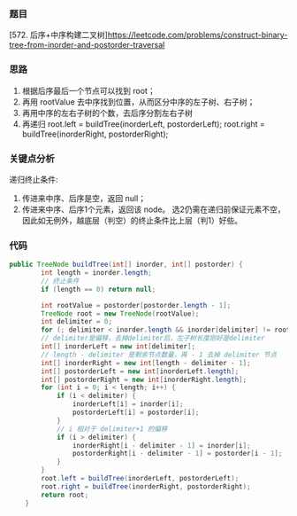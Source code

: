 ### 题目
[572. 后序+中序构建二叉树]https://leetcode.com/problems/construct-binary-tree-from-inorder-and-postorder-traversal
### 思路
1. 根据后序最后一个节点可以找到 root；
2. 再用 rootValue 去中序找到位置，从而区分中序的左子树、右子树；
3. 再用中序的左右子树的个数，去后序分割左右子树
4. 再递归 root.left = buildTree(inorderLeft, postorderLeft); root.right = buildTree(inorderRight, postorderRight);
### 关键点分析
递归终止条件:
1. 传进来中序、后序是空，返回 null；
2. 传进来中序、后序1个元素，返回该 node。
选2仍需在递归前保证元素不空，因此如无例外，越底层（判空）的终止条件比上层（判1）好些。
### 代码
```java
public TreeNode buildTree(int[] inorder, int[] postorder) {
        int length = inorder.length;
        // 终止条件
        if (length == 0) return null;

        int rootValue = postorder[postorder.length - 1];
        TreeNode root = new TreeNode(rootValue);
        int delimiter = 0;
        for (; delimiter < inorder.length && inorder[delimiter] != rootValue; delimiter++);
        // delimiter是偏移，去掉delimiter后，左子树长度刚好是delimiter
        int[] inorderLeft = new int[delimiter];
        // length - delimiter 是剩余节点数量，再 - 1 去掉 delimiter 节点
        int[] inorderRight = new int[length - delimiter - 1];
        int[] postorderLeft = new int[inorderLeft.length];
        int[] postorderRight = new int[inorderRight.length];
        for (int i = 0; i < length; i++) {
            if (i < delimiter) {
                inorderLeft[i] = inorder[i];
                postorderLeft[i] = postorder[i];
            }
            // i 相对于 delimiter+1 的偏移
            if (i > delimiter) {
                inorderRight[i - delimiter - 1] = inorder[i];
                postorderRight[i - delimiter - 1] = postorder[i - 1];
            }
        }
        root.left = buildTree(inorderLeft, postorderLeft);
        root.right = buildTree(inorderRight, postorderRight);
        return root;
    }
```
